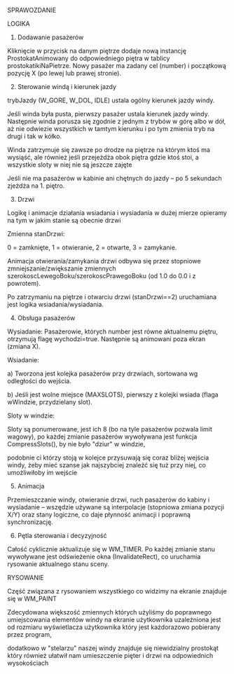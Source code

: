 SPRAWOZDANIE

LOGIKA

1. Dodawanie pasażerów

Kliknięcie w przycisk na danym piętrze dodaje nową instancję ProstokatAnimowany do odpowiedniego piętra w tablicy prostokatikiNaPietrze. Nowy pasażer ma zadany cel (number) i początkową pozycję X (po lewej lub prawej stronie).

2. Sterowanie windą i kierunek jazdy

trybJazdy (W_GORE, W_DOL, IDLE) ustala ogólny kierunek jazdy windy.

Jeśli winda była pusta, pierwszy pasażer ustala kierunek jazdy windy. Następnie winda porusza się zgodnie z jednym z trybów w górę albo w dół, aż nie odwiezie wszystkich w tamtym kierunku i po tym zmienia tryb na drugi i tak w kółko. 

Winda zatrzymuje się zawsze po drodze na piętrze na którym ktoś ma wysiąść, ale również jeśli przejeżdża obok piętra gdzie ktoś stoi, a wszystkie sloty w niej nie są jeszcze zajęte

Jeśli nie ma pasażerów w kabinie ani chętnych do jazdy – po 5 sekundach zjeżdża na 1. piętro.

3. Drzwi

Logikę i animacje działania wsiadania i wysiadania w dużej mierze opieramy na tym w jakim stanie są obecnie drzwi

Zmienna stanDrzwi:

0 = zamknięte, 1 = otwieranie, 2 = otwarte, 3 = zamykanie.

Animacja otwierania/zamykania drzwi odbywa się przez stopniowe zmniejszanie/zwiększanie zmiennych szerokoscLewegoBoku/szerokoscPrawegoBoku (od 1.0 do 0.0 i z powrotem).

Po zatrzymaniu na piętrze i otwarciu drzwi (stanDrzwi==2) uruchamiana jest logika wsiadania/wysiadania.

4. Obsługa pasażerów

Wysiadanie: Pasażerowie, których number jest równe aktualnemu piętru, otrzymują flagę wychodzi=true. Następnie są animowani poza ekran (zmiana X).

Wsiadanie:

a) Tworzona jest kolejka pasażerów przy drzwiach, sortowana wg odległości do wejścia.

b) Jeśli jest wolne miejsce (MAXSLOTS), pierwszy z kolejki wsiada (flaga wWindzie, przydzielany slot).

Sloty w windzie:

Sloty są ponumerowane, jest ich 8 (bo na tyle pasażerów pozwala limit wagowy), po każdej zmianie pasażerów wywoływana jest funkcja CompressSlots(), by nie było "dziur" w windzie, 

podobnie ci którzy stoją w kolejce przysuwają się coraz bliżej wejścia windy, żeby mieć szanse jak najszybciej znaleźć się tuż przy niej, co umożliwiłoby im wejście

5. Animacja
   
Przemieszczanie windy, otwieranie drzwi, ruch pasażerów do kabiny i wysiadanie – wszędzie używane są interpolacje (stopniowa zmiana pozycji X/Y) oraz stany logiczne, co daje płynność animacji i poprawną synchronizację.

6. Pętla sterowania i decyzyjność

Całość cyklicznie aktualizuje się w WM_TIMER. Po każdej zmianie stanu wywoływane jest odświeżenie okna (InvalidateRect), co uruchamia rysowanie aktualnego stanu sceny.


RYSOWANIE

Część związana z rysowaniem wszystkiego co widzimy na ekranie znajduje się w WM_PAINT

Zdecydowana większość zmiennych których użyliśmy do poprawnego umiejscowania elementów windy na ekranie użytkownika uzależniona jest od rozmiaru wyświetlacza użytkownika który jest każdorazowo pobierany przez program, 

dodatkowo w "stelarzu" naszej windy znajduje się niewidzialny prostokąt który również ułatwił nam umieszczenie pięter i drzwi na odpowiednich wysokościach

